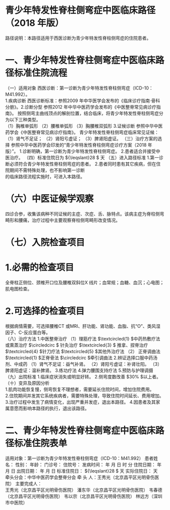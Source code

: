 # 青少年特发性脊柱侧弯症中医临床路径 （2018 年版）  
路径说明：本路径适用于西医诊断为青少年特发性脊柱侧弯症的住院患者。  
# 一、青少年特发性脊柱侧弯症中医临床路径标准住院流程  
（一）适用对象 西医诊断：第一诊断为青少年特发性脊柱侧弯症（ICD-10：M41.992）。  
1.疾病诊断  西医诊断标准：参照2009 年中华医学会发布的《临床诊疗指南·骨科分册》。2.诊断分型 参照2012 年中华中医药学会发布的《中医整脊常见病诊疗指南》。 按照侧弯主曲线顶点的解剖位置，结合临床，将青少年特发性脊柱侧弯症分为以下三种类型。  
（1）胸椎单弧形 （2）腰椎单弧形 （3）胸腰椎双弧形 3.证候诊断  参照中华中医药学会《中医整脊常见病诊疗指南》。 青少年特发性脊柱侧弯症临床常见证候： （1）肾气不足证； （2）肾阳亏虚证； （3）脾肾阳虚证。 （三）治疗方案的选择 参照中华中医药学会印发的“青少年特发性脊柱侧弯症诊疗方案（2018 年版）”。 1.诊断明确，第一诊断为青少年特发性脊柱侧弯症。 2.患者适合并接受中医治疗。 （四）标准住院日为 ${\leqslant}28 $ 天  （五）进入路径标准 1.第一诊断必须符合青少年特发性脊柱侧弯症的患者。 2.患者同时患有其它疾病，但在住院期间不需特殊处理，也不影响第一诊断  
的临床路径流程实施时，可进入本路径。  
# （六）中医证候学观察  
四诊合参，收集该病种不同证候的主症、次症、舌、脉特点。该病主症为脊柱侧弯畸形和腰痛，治疗过程中主要观察脊柱侧弯畸形改变情况。  
# （七）入院检查项目  
# 1.必需的检查项目  
全脊柱正侧位、颈椎开口位及腰椎双斜位X 线片；血常规；血糖、血沉；心电图；肌电图检查。  
# 2.可选择的检查项目  
根据病情需要，可选择腰椎CT 或MRI、肝功能、肾功能、血脂、抗“O”、类风湿因子、C-反应蛋白等。  
（八）治疗方法 1.中医整脊治疗  （1）理筋疗法 $\textcircled{1} $中药热敷疗法或熏蒸治疗 $\circledcirc $ 针灸治疗  $\textcircled{3} $ 推拿、捏脊治疗  $\textcircled{4} $针刀疗法 $\textcircled{5} $其他外治疗法 （2） 正脊调曲法 $\textcircled{1} $正脊骨法 $\circledcirc $牵引调曲法 2.辨证选择口服中药汤剂、中成药 （1）肾气不足证：益气补肾。 （2）肾阳亏虚证：补肾壮阳。 （3）脾肾阳虚证：温补脾肾。 3.练功疗法 4.弹力腰围支持疗法 5.预防与护理调摄  （九）出院标准 1.临床症状消失或明显好转。 2.侧弯度数改善 $30\% $以上者。 （十）变异及原因分析  
1.肌肉功能恢复慢，侧弯恢复不理想者，需要延长住院时间，增加住院费用。  
2.住院期间并发其它系统疾病者，需要特殊处理，导致住院时间延长、费用增加。3.治疗过程中发生了病情变化，出现严重并发症，退出本路径。 4.因患者及其家属意愿而影响本路径的执行，退出该路径。  
# 二、青少年特发性脊柱侧弯症中医临床路径标准住院表单  
适用对象：第一诊断为青少年特发性脊柱侧弯症（ICD-10：M41.992） 患者姓名：          性别：    年龄：    门诊号：         住院号：            发病时间：   年  月  日  时  分  住院日期：   年  月  日 出院日期：   年  月   日      标准住院日： ${\leqslant}28 $ 天              实际住院日：      天  
牵头分会：中华中医药学会整脊分会 牵 头 人：王秀光（北京昌平区光明骨伤医院） 主要完成人：  
王秀光（北京昌平区光明骨伤医院） 潘东华（北京昌平区光明骨伤医院） 韦春德（北京昌平区光明骨伤医院） 韦以宗（北京昌平区光明骨伤医院） 林远方（深圳市中医院）  